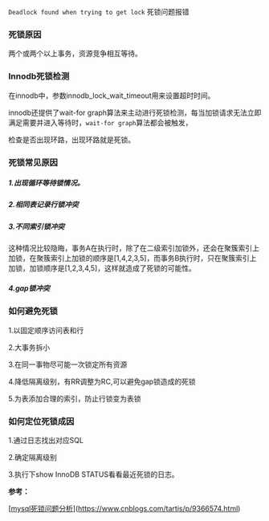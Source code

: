 `Deadlock found when trying to get lock`  死锁问题报错

### 死锁原因

两个或两个以上事务，资源竞争相互等待。

### Innodb死锁检测

在innodb中，参数innodb_lock_wait_timeout用来设置超时时间。

innodb还提供了wait-for graph算法来主动进行死锁检测，每当加锁请求无法立即满足需要并进入等待时，`wait-for graph`算法都会被触发，

检查是否出现环路，出现环路就是死锁。

### 死锁常见原因

##### 1.出现循环等待锁情况。

##### 2.相同表记录行锁冲突

##### 3.不同索引锁冲突

 这种情况比较隐晦，事务A在执行时，除了在二级索引加锁外，还会在聚簇索引上加锁，在聚簇索引上加锁的顺序是[1,4,2,3,5]，而事务B执行时，只在聚簇索引上加锁，加锁顺序是[1,2,3,4,5]，这样就造成了死锁的可能性。

##### 4.gap锁冲突

### 如何避免死锁

1.以固定顺序访问表和行

2.大事务拆小

3.在同一事物尽可能一次锁定所有资源

4.降低隔离级别，有RR调整为RC,可以避免gap锁造成的死锁

5.为表添加合理的索引，防止行锁变为表锁

### 如何定位死锁成因

1.通过日志找出对应SQL

2.确定隔离级别

3.执行下show InnoDB STATUS看看最近死锁的日志。

**参考：**

[[mysql死锁问题分析](https://www.cnblogs.com/tartis/p/9366574.html)](https://www.cnblogs.com/tartis/p/9366574.html)